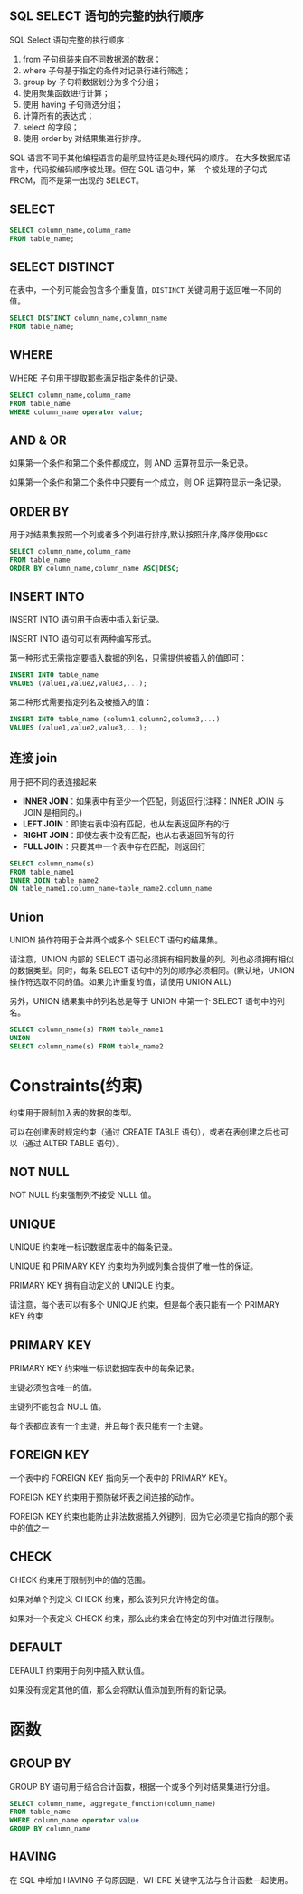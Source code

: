 ## SQL SELECT 语句的完整的执行顺序

SQL Select 语句完整的执行顺序：
1. from 子句组装来自不同数据源的数据；
2. where 子句基于指定的条件对记录行进行筛选； 
3. group by 子句将数据划分为多个分组； 
4. 使用聚集函数进行计算； 
5. 使用 having 子句筛选分组； 
6. 计算所有的表达式； 
7. select 的字段； 
8. 使用 order by 对结果集进行排序。

SQL 语言不同于其他编程语言的最明显特征是处理代码的顺序。 在大多数据库语言中，代码按编码顺序被处理。但在 SQL 语句中，第一个被处理的子句式 FROM，而不是第一出现的 SELECT。

## SELECT
```sql
SELECT column_name,column_name
FROM table_name;
```

## SELECT DISTINCT

在表中，一个列可能会包含多个重复值，`DISTINCT` 关键词用于返回唯一不同的值。


```sql
SELECT DISTINCT column_name,column_name
FROM table_name;
```

## WHERE 

WHERE 子句用于提取那些满足指定条件的记录。

```sql
SELECT column_name,column_name
FROM table_name
WHERE column_name operator value;
```

## AND & OR

如果第一个条件和第二个条件都成立，则 AND 运算符显示一条记录。

如果第一个条件和第二个条件中只要有一个成立，则 OR 运算符显示一条记录。

## ORDER BY 

用于对结果集按照一个列或者多个列进行排序,默认按照升序,降序使用`DESC`

```sql
SELECT column_name,column_name
FROM table_name
ORDER BY column_name,column_name ASC|DESC;
```

## INSERT INTO

INSERT INTO 语句用于向表中插入新记录。

INSERT INTO 语句可以有两种编写形式。

第一种形式无需指定要插入数据的列名，只需提供被插入的值即可：

```sql
INSERT INTO table_name
VALUES (value1,value2,value3,...);
```
第二种形式需要指定列名及被插入的值：

```sql
INSERT INTO table_name (column1,column2,column3,...)
VALUES (value1,value2,value3,...);
```

## 连接 join

用于把不同的表连接起来

* **INNER JOIN**：如果表中有至少一个匹配，则返回行(注释：INNER JOIN 与 JOIN 是相同的。)
* **LEFT JOIN**：即使右表中没有匹配，也从左表返回所有的行
* **RIGHT JOIN**：即使左表中没有匹配，也从右表返回所有的行
* **FULL JOIN**：只要其中一个表中存在匹配，则返回行

```sql
SELECT column_name(s)
FROM table_name1
INNER JOIN table_name2 
ON table_name1.column_name=table_name2.column_name
```


## Union

UNION 操作符用于合并两个或多个 SELECT 语句的结果集。

请注意，UNION 内部的 SELECT 语句必须拥有相同数量的列。列也必须拥有相似的数据类型。同时，每条 SELECT 语句中的列的顺序必须相同。(默认地，UNION 操作符选取不同的值。如果允许重复的值，请使用 UNION ALL)

另外，UNION 结果集中的列名总是等于 UNION 中第一个 SELECT 语句中的列名。

```sql
SELECT column_name(s) FROM table_name1
UNION
SELECT column_name(s) FROM table_name2
```

# Constraints(约束)

约束用于限制加入表的数据的类型。

可以在创建表时规定约束（通过 CREATE TABLE 语句），或者在表创建之后也可以（通过 ALTER TABLE 语句）。

## NOT NULL
NOT NULL 约束强制列不接受 NULL 值。
## UNIQUE
UNIQUE 约束唯一标识数据库表中的每条记录。

UNIQUE 和 PRIMARY KEY 约束均为列或列集合提供了唯一性的保证。

PRIMARY KEY 拥有自动定义的 UNIQUE 约束。

请注意，每个表可以有多个 UNIQUE 约束，但是每个表只能有一个 PRIMARY KEY 约束
## PRIMARY KEY
PRIMARY KEY 约束唯一标识数据库表中的每条记录。

主键必须包含唯一的值。

主键列不能包含 NULL 值。

每个表都应该有一个主键，并且每个表只能有一个主键。
## FOREIGN KEY
一个表中的 FOREIGN KEY 指向另一个表中的 PRIMARY KEY。

FOREIGN KEY 约束用于预防破坏表之间连接的动作。

FOREIGN KEY 约束也能防止非法数据插入外键列，因为它必须是它指向的那个表中的值之一
## CHECK
CHECK 约束用于限制列中的值的范围。

如果对单个列定义 CHECK 约束，那么该列只允许特定的值。

如果对一个表定义 CHECK 约束，那么此约束会在特定的列中对值进行限制。
## DEFAULT

DEFAULT 约束用于向列中插入默认值。

如果没有规定其他的值，那么会将默认值添加到所有的新记录。

# 函数

## GROUP BY

GROUP BY 语句用于结合合计函数，根据一个或多个列对结果集进行分组。

```sql
SELECT column_name, aggregate_function(column_name)
FROM table_name
WHERE column_name operator value
GROUP BY column_name
```

## HAVING

在 SQL 中增加 HAVING 子句原因是，WHERE 关键字无法与合计函数一起使用。


